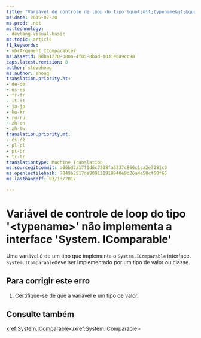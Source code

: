 ```yaml
---
title: "Variável de controle de loop do tipo &quot;&lt;typename&gt;&quot; não implementa a interface &quot;System. IComparable&quot; | Documentos do Microsoft"
ms.date: 2015-07-20
ms.prod: .net
ms.technology:
- devlang-visual-basic
ms.topic: article
f1_keywords:
- vbrArgument_IComparable2
ms.assetid: 8dba1270-380a-4f05-8bad-1031e6a9cc90
caps.latest.revision: 8
author: stevehoag
ms.author: shoag
translation.priority.ht:
- de-de
- es-es
- fr-fr
- it-it
- ja-jp
- ko-kr
- ru-ru
- zh-cn
- zh-tw
translation.priority.mt:
- cs-cz
- pl-pl
- pt-br
- tr-tr
translationtype: Machine Translation
ms.sourcegitcommit: a06bd2a17f1d6c7308fa6337c866c1ca2e7281c0
ms.openlocfilehash: 7849b2517de909131918940e9d26a4e58cf68f65
ms.lasthandoff: 03/13/2017

---
```

# <a name="loop-control-variable-of-type-39lttypenamegt39-does-not-implement-the-39systemicomparable39-interface"></a>Variável de controle de loop do tipo '&lt;typename&gt;' não implementa a interface 'System. IComparable'
Uma variável é de um tipo que implementa o `System.IComparable` interface. `System.IComparable`deve ser implementado por um tipo de valor ou classe.  
  
## <a name="to-correct-this-error"></a>Para corrigir este erro  
  
1.  Certifique-se de que a variável é um tipo de valor.  
  
## <a name="see-also"></a>Consulte também  
 <xref:System.IComparable></xref:System.IComparable>
